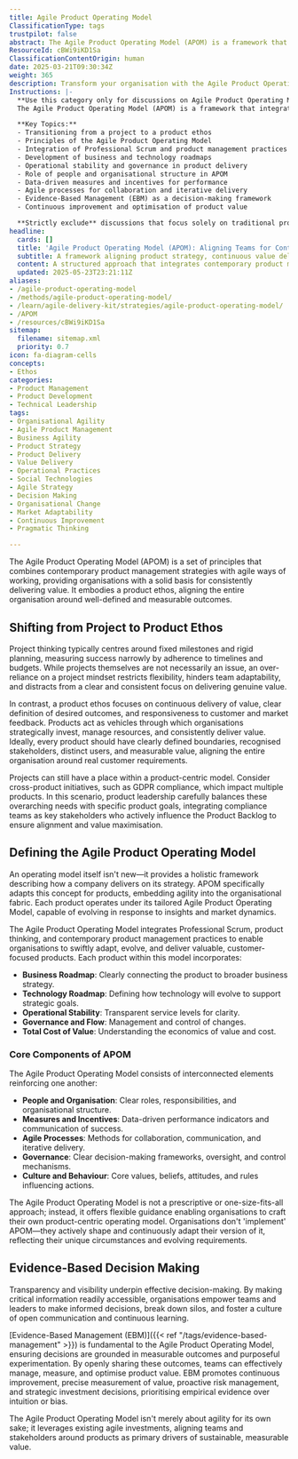```yaml
---
title: Agile Product Operating Model
ClassificationType: tags
trustpilot: false
abstract: The Agile Product Operating Model (APOM) is a framework that merges modern product management techniques with agile methodologies, enabling organisations to consistently deliver value by fostering a product-centric mindset. Originating from the need to shift away from traditional project-based approaches, which often emphasise rigid timelines and budgets, APOM promotes a focus on continuous value delivery and responsiveness to customer feedback. This model is crucial in the context of agile, DevOps, and product development as it aligns organisational efforts around well-defined outcomes, ensuring that every product has clear boundaries, stakeholders, and measurable value. By integrating elements such as business and technology roadmaps, operational stability, and governance, APOM allows organisations to adapt swiftly to market changes while maintaining a clear connection to their strategic goals. Furthermore, it emphasises evidence-based decision-making, fostering transparency and collaboration across teams, which enhances the ability to manage and optimise product value effectively. Ultimately, APOM provides a flexible, tailored approach that empowers organisations to shape their unique operating models, driving sustainable value creation in a dynamic environment.
ResourceId: cBWi9iKD1Sa
ClassificationContentOrigin: human
date: 2025-03-21T09:30:34Z
weight: 365
description: Transform your organisation with the Agile Product Operating Model, blending agile practices and product management to deliver consistent, customer-focused value.
Instructions: |-
  **Use this category only for discussions on Agile Product Operating Model.**  
  The Agile Product Operating Model (APOM) is a framework that integrates agile methodologies with product management principles to enhance organisational effectiveness in delivering customer-centric value. It shifts the focus from traditional project-based approaches to a product-oriented mindset, fostering continuous delivery and responsiveness to market needs.

  **Key Topics:**
  - Transitioning from a project to a product ethos
  - Principles of the Agile Product Operating Model
  - Integration of Professional Scrum and product management practices
  - Development of business and technology roadmaps
  - Operational stability and governance in product delivery
  - Role of people and organisational structure in APOM
  - Data-driven measures and incentives for performance
  - Agile processes for collaboration and iterative delivery
  - Evidence-Based Management (EBM) as a decision-making framework
  - Continuous improvement and optimisation of product value

  **Strictly exclude** discussions that focus solely on traditional project management methodologies, unrelated agile practices that do not pertain to product management, or any content that misrepresents the core principles of the Agile Product Operating Model.
headline:
  cards: []
  title: 'Agile Product Operating Model (APOM): Aligning Teams for Continuous Value Delivery'
  subtitle: A framework aligning product strategy, continuous value delivery, evidence-based decisions, and organisational responsiveness to customer and market dynamics.
  content: A structured approach that integrates contemporary product management practices with iterative delivery methods, enabling organisations to continuously deliver customer value. It emphasises outcome-driven decision-making, clear governance, adaptive roadmaps, operational transparency, and measurable performance, fostering responsiveness to market dynamics and alignment with strategic business objectives.
  updated: 2025-05-23T23:21:11Z
aliases:
- /agile-product-operating-model
- /methods/agile-product-operating-model/
- /learn/agile-delivery-kit/strategies/agile-product-operating-model/
- /APOM
- /resources/cBWi9iKD1Sa
sitemap:
  filename: sitemap.xml
  priority: 0.7
icon: fa-diagram-cells
concepts:
- Ethos
categories:
- Product Management
- Product Development
- Technical Leadership
tags:
- Organisational Agility
- Agile Product Management
- Business Agility
- Product Strategy
- Product Delivery
- Value Delivery
- Operational Practices
- Social Technologies
- Agile Strategy
- Decision Making
- Organisational Change
- Market Adaptability
- Continuous Improvement
- Pragmatic Thinking

---
```

The Agile Product Operating Model (APOM) is a set of principles that combines contemporary product management strategies with agile ways of working, providing organisations with a solid basis for consistently delivering value. It embodies a product ethos, aligning the entire organisation around well-defined and measurable outcomes.

## Shifting from Project to Product Ethos

Project thinking typically centres around fixed milestones and rigid planning, measuring success narrowly by adherence to timelines and budgets. While projects themselves are not necessarily an issue, an over-reliance on a project mindset restricts flexibility, hinders team adaptability, and distracts from a clear and consistent focus on delivering genuine value.

In contrast, a product ethos focuses on continuous delivery of value, clear definition of desired outcomes, and responsiveness to customer and market feedback. Products act as vehicles through which organisations strategically invest, manage resources, and consistently deliver value. Ideally, every product should have clearly defined boundaries, recognised stakeholders, distinct users, and measurable value, aligning the entire organisation around real customer requirements.

Projects can still have a place within a product-centric model. Consider cross-product initiatives, such as GDPR compliance, which impact multiple products. In this scenario, product leadership carefully balances these overarching needs with specific product goals, integrating compliance teams as key stakeholders who actively influence the Product Backlog to ensure alignment and value maximisation.

## Defining the Agile Product Operating Model

An operating model itself isn't new—it provides a holistic framework describing how a company delivers on its strategy. APOM specifically adapts this concept for products, embedding agility into the organisational fabric. Each product operates under its tailored Agile Product Operating Model, capable of evolving in response to insights and market dynamics.

The Agile Product Operating Model integrates Professional Scrum, product thinking, and contemporary product management practices to enable organisations to swiftly adapt, evolve, and deliver valuable, customer-focused products. Each product within this model incorporates:

- **Business Roadmap**: Clearly connecting the product to broader business strategy.
- **Technology Roadmap**: Defining how technology will evolve to support strategic goals.
- **Operational Stability**: Transparent service levels for clarity.
- **Governance and Flow**: Management and control of changes.
- **Total Cost of Value**: Understanding the economics of value and cost.

### Core Components of APOM

The Agile Product Operating Model consists of interconnected elements reinforcing one another:

- **People and Organisation**: Clear roles, responsibilities, and organisational structure.
- **Measures and Incentives**: Data-driven performance indicators and communication of success.
- **Agile Processes**: Methods for collaboration, communication, and iterative delivery.
- **Governance**: Clear decision-making frameworks, oversight, and control mechanisms.
- **Culture and Behaviour**: Core values, beliefs, attitudes, and rules influencing actions.

The Agile Product Operating Model is not a prescriptive or one-size-fits-all approach; instead, it offers flexible guidance enabling organisations to craft their own product-centric operating model. Organisations don't 'implement' APOM—they actively shape and continuously adapt their version of it, reflecting their unique circumstances and evolving requirements.

## Evidence-Based Decision Making

Transparency and visibility underpin effective decision-making. By making critical information readily accessible, organisations empower teams and leaders to make informed decisions, break down silos, and foster a culture of open communication and continuous learning.

[Evidence-Based Management (EBM)]({{< ref "/tags/evidence-based-management" >}}) is fundamental to the Agile Product Operating Model, ensuring decisions are grounded in measurable outcomes and purposeful experimentation. By openly sharing these outcomes, teams can effectively manage, measure, and optimise product value. EBM promotes continuous improvement, precise measurement of value, proactive risk management, and strategic investment decisions, prioritising empirical evidence over intuition or bias.

The Agile Product Operating Model isn't merely about agility for its own sake; it leverages existing agile investments, aligning teams and stakeholders around products as primary drivers of sustainable, measurable value.

